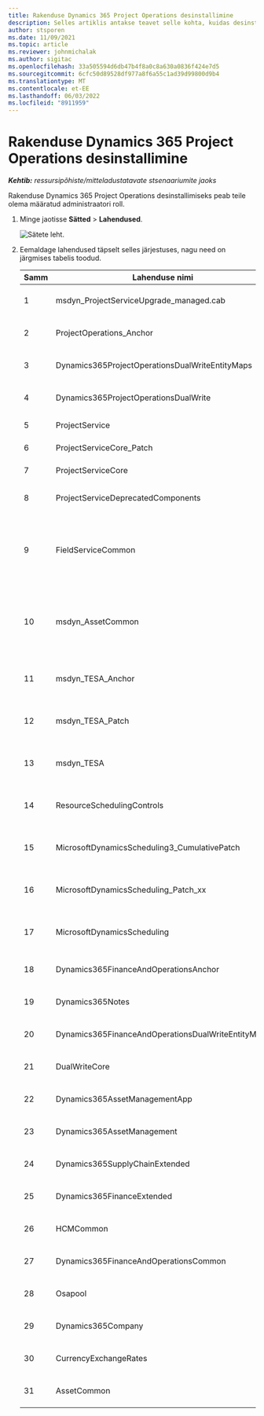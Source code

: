 ```yaml
---
title: Rakenduse Dynamics 365 Project Operations desinstallimine
description: Selles artiklis antakse teavet selle kohta, kuidas desinstallida Dynamics 365 Project Operations.
author: stsporen
ms.date: 11/09/2021
ms.topic: article
ms.reviewer: johnmichalak
ms.author: sigitac
ms.openlocfilehash: 33a505594d6db47b4f8a0c8a630a0836f424e7d5
ms.sourcegitcommit: 6cfc50d89528df977a8f6a55c1ad39d99800d9b4
ms.translationtype: MT
ms.contentlocale: et-EE
ms.lasthandoff: 06/03/2022
ms.locfileid: "8911959"
---
```

# <a name="uninstall-dynamics-365-project-operations"></a>Rakenduse Dynamics 365 Project Operations desinstallimine 

_**Kehtib:** ressursipõhiste/mitteladustatavate stsenaariumite jaoks_

Rakenduse Dynamics 365 Project Operations desinstallimiseks peab teile olema määratud administraatori roll.

1. Minge jaotisse **Sätted** > **Lahendused**.

    ![Sätete leht.](./media/uninstall-proj-ops-solutions.png)
  
2. Eemaldage lahendused täpselt selles järjestuses, nagu need on järgmises tabelis toodud. 

    | Samm | Lahenduse nimi                                    | Märge                                                                                         |
    |------|----------------------------------------------------|----------------------------------------------------------------------------------------------|
    | 1 | msdyn_ProjectServiceUpgrade_managed.cab            | Kui seda ei leitud, jätke see lahendus vahele.                                                            |
    | 2 | ProjectOperations_Anchor                           | Kui seda ei leitud, jätke see lahendus vahele.                                                            |
    | 3 | Dynamics365ProjectOperationsDualWriteEntityMaps    | Kui seda ei leitud, jätke see lahendus vahele.                                                            |
    | 4 | Dynamics365ProjectOperationsDualWrite              | Kui seda ei leitud, jätke see lahendus vahele.                                                            |
    | 5 | ProjectService                                     | Lisamärkused puuduvad.                                                                         |
    | 6 | ProjectServiceCore_Patch                           | Lisamärkused puuduvad.                                                                         |
    | 7 | ProjectServiceCore                                 | Lisamärkused puuduvad.                                                                         |
    | 8 | ProjectServiceDeprecatedComponents                 | Kui seda ei leitud, jätke see lahendus vahele.                                                            |
    | 9 | FieldServiceCommon                                 | Vajalik topeltkirjutamiseks Dynamics 365 Finance või Dynamics 365 Supply Chain Management.   |
    | 10 | msdyn_AssetCommon                                  | Vajalik topeltkirjutamiseks Dynamics 365 Finance või Dynamics 365 Supply Chain Management.   |
    | 11 | msdyn_TESA_Anchor                                  | Nõutav rakenduse Dynamics 365 Field Service puhul.                                                     |
    | 12 | msdyn_TESA_Patch                                   | Nõutav rakenduse Dynamics 365 Field Service puhul.                                                     |
    | 13 | msdyn_TESA                                         | Nõutav rakenduse Dynamics 365 Field Service puhul.                                                     |
    | 14 | ResourceSchedulingControls                         | Nõutav rakenduse Dynamics 365 Field Service puhul.                                                     |
    | 15 | MicrosoftDynamicsScheduling3_CumulativePatch       | Nõutav rakenduse Dynamics 365 Field Service puhul.                                                     |
    | 16 | MicrosoftDynamicsScheduling_Patch_xx               | Nõutav rakenduse Dynamics 365 Field Service puhul.                                                     |
    | 17 | MicrosoftDynamicsScheduling                        | Nõutav rakenduse Dynamics 365 Field Service puhul.                                                     |
    | 18 | Dynamics365FinanceAndOperationsAnchor              | Kui seda ei leitud, jätke see lahendus vahele.                                                            |
    | 19 | Dynamics365Notes                                   | Kui seda ei leitud, jätke see lahendus vahele.                                                            |
    | 20 | Dynamics365FinanceAndOperationsDualWriteEntityMaps | Kui seda ei leitud, jätke see lahendus vahele.                                                            |
    | 21 | DualWriteCore                                      | Kui seda ei leitud, jätke see lahendus vahele.                                                            |
    | 22 | Dynamics365AssetManagementApp                      | Kui seda ei leitud, jätke see lahendus vahele.                                                            |
    | 23 | Dynamics365AssetManagement                         | Kui seda ei leitud, jätke see lahendus vahele.                                                            |
    | 24 | Dynamics365SupplyChainExtended                     | Kui seda ei leitud, jätke see lahendus vahele.                                                            |
    | 25 | Dynamics365FinanceExtended                         | Kui seda ei leitud, jätke see lahendus vahele.                                                            |
    | 26 | HCMCommon                                          | Kui seda ei leitud, jätke see lahendus vahele.                                                            |
    | 27 | Dynamics365FinanceAndOperationsCommon              | Kui seda ei leitud, jätke see lahendus vahele.                                                            |
    | 28 | Osapool                                              | Kui seda ei leitud, jätke see lahendus vahele.                                                            |
    | 29 | Dynamics365Company                                 | Kui seda ei leitud, jätke see lahendus vahele.                                                            |
    | 30 | CurrencyExchangeRates                              | Kui seda ei leitud, jätke see lahendus vahele.                                                            |
    | 31 | AssetCommon                                        | Kui seda ei leitud, jätke see lahendus vahele.                                                            |
